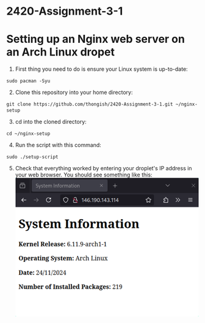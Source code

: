 # 2420-Assignment-3-1

# Setting up an Nginx web server on an Arch Linux dropet

1. First thing you need to do is ensure your Linux system is up-to-date:
```
sudo pacman -Syu
```

2. Clone this repository into your home directory:
```
git clone https://github.com/thongish/2420-Assignment-3-1.git ~/nginx-setup
```

3. cd into the cloned directory:
```
cd ~/nginx-setup
```

4. Run the script with this command:
```
sudo ./setup-script
```

5. Check that everything worked by entering your droplet's IP address in your web browser. You should see something like this:
![Screenshot of working Nginx web server](./assets/success.png)
